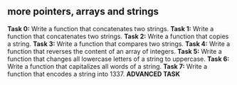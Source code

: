 ## more pointers, arrays and strings
**Task 0:** Write a function that concatenates two strings.
**Task 1:** Write a function that concatenates two strings.
**Task 2:** Write a function that copies a string.
**Task 3:** Write a function that compares two strings.
**Task 4:** Write a function that reverses the content of an array of integers.
**Task 5:** Write a function that changes all lowercase letters of a string to uppercase.
**Task 6:** Write a function that capitalizes all words of a string.
**Task 7:** Write a function that encodes a string into 1337.
**ADVANCED TASK**


